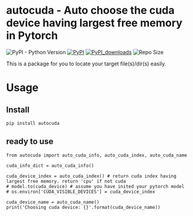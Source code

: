 # autocuda - Auto choose the cuda device having largest free memory in Pytorch

![PyPI - Python Version](https://img.shields.io/badge/python-3.6-blue.svg) 
[![PyPI](https://img.shields.io/pypi/v/autocuda)](https://pypi.org/project/autocuda/)
[![PyPI_downloads](https://img.shields.io/pypi/dm/autocuda)](https://pypi.org/project/autocuda/)
![Repo Size](https://img.shields.io/github/repo-size/yangheng95/autocuda)

This is a package for you to locate your target file(s)/dir(s) easily.

# Usage
## Install
```
pip install autocuda
```

## ready to use


```
from autocuda import auto_cuda_info, auto_cuda_index, auto_cuda_name

cuda_info_dict = auto_cuda_info()

cuda_device_index = auto_cuda_index() # return cuda index having largest free memory. return 'cpu' if not cuda
# model.to(cuda_device) # assume you have inited your pytorch model
# os.environ['CUDA_VISIBLE_DEVICES'] = cuda_device_index

cuda_device_name = auto_cuda_name()
print('Choosing cuda device: {}'.format(cuda_device_name))
```
